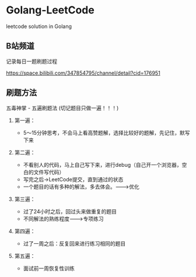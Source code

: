 # Golang-LeetCode
leetcode solution in Golang

## B站频道

记录每日一题刷题过程

https://space.bilibili.com/347854795/channel/detail?cid=176951

## 刷题方法
五毒神掌 - 五遍刷题法 (切记题目只做一遍！！！)
1. 第一遍：
   - 5～15分钟思考，不会马上看高赞题解，选择比较好的题解，先记住，默写下来

2. 第二遍：
   - 不看别人的代码，马上自己写下来，进行debug（自己开一个浏览器，空白的文件写代码）
   - 写完之后->LeetCode提交，直到通过的状态
   - 一个题目的话有多种的解法，多去体会。--->优化

3. 第三遍：
   - 过了24小时之后，回过头来做重复的题目
   - 不同解法的熟练程度--->专项练习

4. 第四遍：
   - 过了一周之后：反复回来进行练习相同的题目

5. 第五遍：
   - 面试前一周恢复性训练
